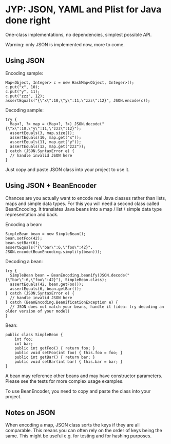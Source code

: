JYP: JSON, YAML and Plist for Java done right
=============================================

One-class implementations, no dependencies, simplest possible API.

Warning: only JSON is implemented now, more to come.


Using JSON
----------

Encoding sample:

    Map<Object, Integer> c = new HashMap<Object, Integer>();
    c.put("x", 10);
    c.put("y", 11);
    c.put("zzz", 12);
    assertEquals("{\"x\":10,\"y\":11,\"zzz\":12}", JSON.encode(c));

Decoding sample:

    try {
      Map<?, ?> map = (Map<?, ?>) JSON.decode("{\"x\":10,\"y\":11,\"zzz\":12}");
      assertEquals(3, map.size());
      assertEquals(10, map.get("x"));
      assertEquals(11, map.get("y"));
      assertEquals(12, map.get("zzz"));
    } catch (JSON.SyntaxError e) {
      // handle invalid JSON here
    }
    
Just copy and paste JSON class into your project to use it.


Using JSON + BeanEncoder
------------------------

Chances are you actually want to encode real Java classes rather than lists, maps and simple data types. For this you will need a second class called BeanEncoding. It translates Java beans into a map / list / simple data type representation and back.

Encoding a bean:

    SimpleBean bean = new SimpleBean();
    bean.setFoo(42);
    bean.setBar(6);
    assertEquals("{\"bar\":6,\"foo\":42}", JSON.encode(BeanEncoding.simplify(bean)));

Decoding a bean:

    try {
      SimpleBean bean = BeanEncoding.beanify(JSON.decode("{\"bar\":6,\"foo\":42}"), SimpleBean.class);
      assertEquals(42, bean.getFoo());
      assertEquals(6, bean.getBar());
    } catch (JSON.SyntaxError e) {
      // handle invalid JSON here
    } catch (BeanEncoding.BeanificationException e) {
      // JSON does not match your beans, handle it (idea: try decoding an older version of your model)
    }
    
Bean:

    public class SimpleBean {
        int foo;
        int bar;
        public int getFoo() { return foo; }
        public void setFoo(int foo) { this.foo = foo; }
        public int getBar() { return bar; }
        public void setBar(int bar) { this.bar = bar; }
    }

A bean may reference other beans and may have constructor parameters. Please see the tests for more complex usage examples.

To use BeanEncoder, you need to copy and paste the class into your project.


Notes on JSON
-------------

When encoding a map, JSON class sorts the keys if they are all comparable. This means you can often rely on the order of keys being the same. This might be useful e.g. for testing and for hashing purposes.
